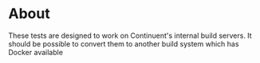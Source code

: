 # About

These tests are designed to work on Continuent's internal build servers. It should be possible to convert them to another build system which has Docker available
